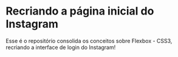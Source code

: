 # Recriando a página inicial do Instagram


Esse é o repositório consolida os conceitos sobre Flexbox - CSS3, recriando a interface de login do Instagram! 
